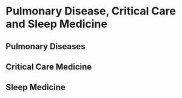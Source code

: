# Pulmonary Disease, Critical Care and Sleep Medicine
## Pulmonary Diseases 
## Critical Care Medicine
## Sleep Medicine 
